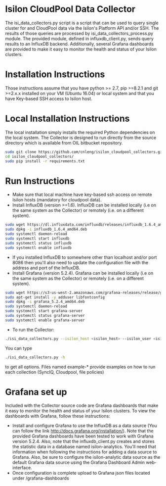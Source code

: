 # Isilon CloudPool Data Collector
The isi_data_collectors.py script is a script that can be used to query single cluster for and CloudPool data via the Isilon's Platform API and/or SSH. The results of those queries are processed by isi_data_collectors_process.py module. The provided module, defined in influxdb_client.py, sends query results to an InfluxDB backend. Additionally, several Grafana dashboards are provided to make it easy to monitor the health and status of your Isilon clusters.

# Installation Instructions
Those instructions assume that you have python >= 2.7, pip >=8.2.1 and git >=2.x.x installed on your VM (Ubuntu 16.04) or local system and that you have Key-based SSH access to Isilon host.


# Local Installation Instructions
The local installation simply installs the required Python dependencies on the local system. The Collector is designed to run directly from the source directory which is available from OIL bitbucket repository.
```sh
sudo git clone https://github.com/cnleng/isilon_cloudpool_collectors.git
cd isilon_cloudpool_collectors/
sudo pip install -r requirements.txt
```


# Run Instructions
* Make sure that local machine have key-based ssh  access on remote Isilon hosts (mandatory for cloudpool data).
* Install InfluxDB (version >=1.6). InfluxDB can be installed locally (i.e on the same system as the Collector) or remotely (i.e. on a different system).
```sh
sudo wget https://dl.influxdata.com/influxdb/releases/influxdb_1.6.4_amd64.deb
sudo dpkg -i influxdb_1.6.4_amd64.deb
sudo systemctl daemon-reload
sudo systemctl start influxdb
sudo systemctl status influxdb
sudo systemctl enable influxdb
```
* If you installed InfluxDB to somewhere other than localhost and/or port 8086 then you'll also need to update the configuration file with the address and port of the InfluxDB.
* Install Grafana (version 5.2.4). Grafana can be installed locally (i.e on the same system as the Collector) or remotely (i.e. on a different system).
```sh
sudo wget https://s3-us-west-2.amazonaws.com/grafana-releases/release/grafana_5.2.4_amd64.deb
sudo apt-get install -y adduser libfontconfig
sudo dpkg -i grafana_5.2.4_amd64.deb
sudo systemctl daemon-reload
sudo systemctl start grafana-server
sudo systemctl status grafana-server
sudo systemctl enable grafana-server
```
* To run the Collector:
```sh
./isi_data_collectors.py --isilon_host <isilon_host> --isilon_user <isilon_user> --isilon_passwd <isilon_password> --isilon_ssl <ssh_usage> --isilon_stats <stats_to_collect> --influx_host <influxdb_host> --influx_port <influxdb_port> --influx_user <influxdb_user> --influx_db isilon-analytic --influx_passwd <influxdb_password>
```

You can type
```sh
./isi_data_collectors.py -h
```
to get all options. Files named example-* provide examples on how to run each collection (SyncIQ, Cloudpool, file policies)


# Grafana set up
Included with the Collector source code are  Grafana dashboards that make it easy to monitor the health and status of your Isilon clusters. To view the dashboards with Grafana, follow these instructions:
* Install and configure Grafana to use the InfluxDB as a data source (You can follow the link http://docs.grafana.org/installation/). Note that the provided Grafana dashboards have been tested to work with Grafana version 5.2.4. Also, note that the influxdb_client.py creates and stores the statistic data in a database named isilon-analytics. You'll need that information when following the instructions for adding a data source to Grafana. Also, be sure to configure the isilon-analytic data source as the default Grafana data source using the Grafana Dashboard Admin web-interface.
* Once configuration is complete upload to Grafana json files located under /grafana-dashboards
